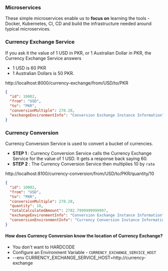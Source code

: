 ### Microservices

These simple microservices enable us to **focus on** learning the tools - Docker, Kubernetes, CI, CD and build the infrastructure needed around typical microservices.

### Currency Exchange Service

If you ask it the value of 1 USD in PKR, or 1 Australian Dollar in PKR, the Currency Exchange Service answers

- 1 USD is 60 PKR
- 1 Australian Dollars is 50 PKR.

http://localhost:8000/currency-exchange/from/USD/to/PKR

```json
{
  "id": 10002,
  "from": "USD",
  "to": "PKR",
  "conversionMultiple": 278.28,
  "exchangeEnvironmentInfo": "Conversion Exchange Instance Information"
}
```

### Currency Conversion

Currency Conversion Service is used to convert a bucket of currencies.

- **STEP 1** : Currency Conversion Service calls the Currency Exchange Service for the value of 1 USD. It gets a response back saying 60.
- **STEP 2** : The Currency Conversion Service then multiplies 10 by `rate`

http://localhost:8100/currency-conversion/from/USD/to/PKR/quantity/10

```json
{
  "id": 10002,
  "from": "USD",
  "to": "PKR",
  "conversionMultiple": 278.28,
  "quantity": 10,
  "totalCalculatedAmount": 2782.7999999999997,
  "exchangeEnvironmentInfo": "Conversion Exchange Instance Information",
  "conversionEnvironmentInfo": "Currency Conversion Instance Information"
}
```

#### How does Currency Conversion know the location of Currency Exchange?

- You don't want to HARDCODE
- Configure an Environment Variable - `CURRENCY_EXCHANGE_SERVICE_HOST`
- --env CURRENCY_EXCHANGE_SERVICE_HOST=http://currency-exchange
